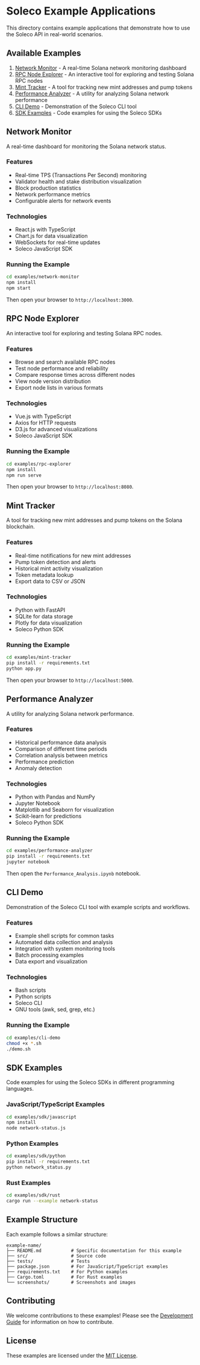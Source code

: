 # Soleco Example Applications

This directory contains example applications that demonstrate how to use the Soleco API in real-world scenarios.

## Available Examples

1. [Network Monitor](#network-monitor) - A real-time Solana network monitoring dashboard
2. [RPC Node Explorer](#rpc-node-explorer) - An interactive tool for exploring and testing Solana RPC nodes
3. [Mint Tracker](#mint-tracker) - A tool for tracking new mint addresses and pump tokens
4. [Performance Analyzer](#performance-analyzer) - A utility for analyzing Solana network performance
5. [CLI Demo](#cli-demo) - Demonstration of the Soleco CLI tool
6. [SDK Examples](#sdk-examples) - Code examples for using the Soleco SDKs

## Network Monitor

A real-time dashboard for monitoring the Solana network status.

### Features

- Real-time TPS (Transactions Per Second) monitoring
- Validator health and stake distribution visualization
- Block production statistics
- Network performance metrics
- Configurable alerts for network events

### Technologies

- React.js with TypeScript
- Chart.js for data visualization
- WebSockets for real-time updates
- Soleco JavaScript SDK

### Running the Example

```bash
cd examples/network-monitor
npm install
npm start
```

Then open your browser to `http://localhost:3000`.

## RPC Node Explorer

An interactive tool for exploring and testing Solana RPC nodes.

### Features

- Browse and search available RPC nodes
- Test node performance and reliability
- Compare response times across different nodes
- View node version distribution
- Export node lists in various formats

### Technologies

- Vue.js with TypeScript
- Axios for HTTP requests
- D3.js for advanced visualizations
- Soleco JavaScript SDK

### Running the Example

```bash
cd examples/rpc-explorer
npm install
npm run serve
```

Then open your browser to `http://localhost:8080`.

## Mint Tracker

A tool for tracking new mint addresses and pump tokens on the Solana blockchain.

### Features

- Real-time notifications for new mint addresses
- Pump token detection and alerts
- Historical mint activity visualization
- Token metadata lookup
- Export data to CSV or JSON

### Technologies

- Python with FastAPI
- SQLite for data storage
- Plotly for data visualization
- Soleco Python SDK

### Running the Example

```bash
cd examples/mint-tracker
pip install -r requirements.txt
python app.py
```

Then open your browser to `http://localhost:5000`.

## Performance Analyzer

A utility for analyzing Solana network performance.

### Features

- Historical performance data analysis
- Comparison of different time periods
- Correlation analysis between metrics
- Performance prediction
- Anomaly detection

### Technologies

- Python with Pandas and NumPy
- Jupyter Notebook
- Matplotlib and Seaborn for visualization
- Scikit-learn for predictions
- Soleco Python SDK

### Running the Example

```bash
cd examples/performance-analyzer
pip install -r requirements.txt
jupyter notebook
```

Then open the `Performance_Analysis.ipynb` notebook.

## CLI Demo

Demonstration of the Soleco CLI tool with example scripts and workflows.

### Features

- Example shell scripts for common tasks
- Automated data collection and analysis
- Integration with system monitoring tools
- Batch processing examples
- Data export and visualization

### Technologies

- Bash scripts
- Python scripts
- Soleco CLI
- GNU tools (awk, sed, grep, etc.)

### Running the Example

```bash
cd examples/cli-demo
chmod +x *.sh
./demo.sh
```

## SDK Examples

Code examples for using the Soleco SDKs in different programming languages.

### JavaScript/TypeScript Examples

```bash
cd examples/sdk/javascript
npm install
node network-status.js
```

### Python Examples

```bash
cd examples/sdk/python
pip install -r requirements.txt
python network_status.py
```

### Rust Examples

```bash
cd examples/sdk/rust
cargo run --example network-status
```

## Example Structure

Each example follows a similar structure:

```
example-name/
├── README.md           # Specific documentation for this example
├── src/                # Source code
├── tests/              # Tests
├── package.json        # For JavaScript/TypeScript examples
├── requirements.txt    # For Python examples
├── Cargo.toml          # For Rust examples
└── screenshots/        # Screenshots and images
```

## Contributing

We welcome contributions to these examples! Please see the [Development Guide](../docs/development_guide.md) for information on how to contribute.

## License

These examples are licensed under the [MIT License](../LICENSE).

